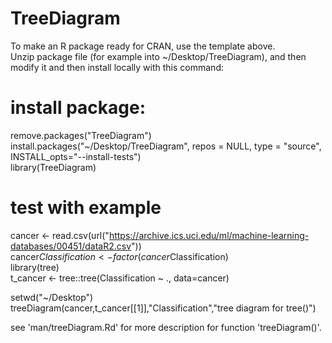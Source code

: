 # TreeDiagram

To make an R package ready for CRAN, use the template above. \
Unzip package file (for example into ~/Desktop/TreeDiagram), and then modify it and then install locally with this command: 

# install package:
remove.packages("TreeDiagram") \
install.packages("~/Desktop/TreeDiagram", repos = NULL, type = "source", INSTALL_opts="--install-tests") \
library(TreeDiagram)
  
# test with example
cancer <- read.csv(url("https://archive.ics.uci.edu/ml/machine-learning-databases/00451/dataR2.csv")) \
cancer$Classification <- factor(cancer$Classification)\
library(tree)\
t_cancer <- tree::tree(Classification ~ ., data=cancer)

setwd("~/Desktop")\
treeDiagram(cancer,t_cancer[[1]],"Classification","tree diagram for tree()")

see 'man/treeDiagram.Rd' for more description for function 'treeDiagram()'.
